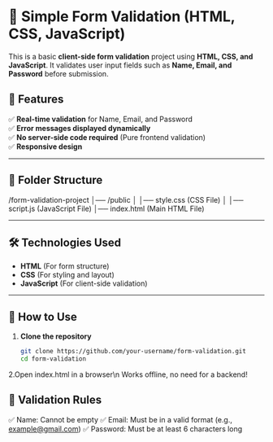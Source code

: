 # 🚀 Simple Form Validation (HTML, CSS, JavaScript)

This is a basic **client-side form validation** project using **HTML, CSS, and JavaScript**. It validates user input fields such as **Name, Email, and Password** before submission.

## 📌 Features
✅ **Real-time validation** for Name, Email, and Password  
✅ **Error messages displayed dynamically**  
✅ **No server-side code required** (Pure frontend validation)  
✅ **Responsive design**  

---

## 📂 Folder Structure

/form-validation-project │── /public │ │── style.css (CSS File) │ │── script.js (JavaScript File) │── index.html (Main HTML File) 

---

## 🛠 Technologies Used
- **HTML** (For form structure)  
- **CSS** (For styling and layout)  
- **JavaScript** (For client-side validation)  

---

## 📜 How to Use
1. **Clone the repository**  
   ```sh
   git clone https://github.com/your-username/form-validation.git
   cd form-validation
2.Open index.html in a browser\n
  Works offline, no need for a backend!

## 🎯 Validation Rules
✅ Name: Cannot be empty
✅ Email: Must be in a valid format (e.g., example@gmail.com)
✅ Password: Must be at least 6 characters long
